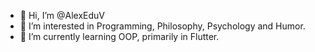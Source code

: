 - 👋 Hi, I’m @AlexEduV
- 👀 I’m interested in Programming, Philosophy, Psychology and Humor.
- 🌱 I’m currently learning OOP, primarily in Flutter.

<!---
AlexEduV/AlexEduV is a ✨ special ✨ repository because its `README.md` (this file) appears on your GitHub profile.
You can click the Preview link to take a look at your changes.
--->
